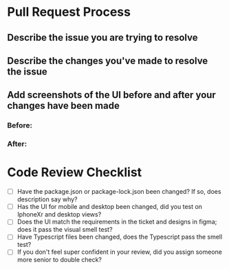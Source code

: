 # Pull Request Process

## Describe the issue you are trying to resolve

<!-- Describe the issue and link any relevant documents, designs, and other issues -->

## Describe the changes you've made to resolve the issue

<!-- Brief description of the changes you made, files you touched, etc -->

## Add screenshots of the UI before and after your changes have been made

<!-- You should have 2 images minimum, for desktop, 4 for mobile and desktop combined -->

### Before:

### After:

# Code Review Checklist

<!-- This checklist is for requesters and reviewers  -->

- [ ] Have the package.json or package-lock.json been changed? If so, does description say why?
- [ ] Has the UI for mobile and desktop been changed, did you test on IphoneXr and desktop views?
- [ ] Does the UI match the requirements in the ticket and designs in figma; does it pass the visual smell test?
- [ ] Have Typescript files been changed, does the Typescript pass the smell test?
- [ ] If you don't feel super confident in your review, did you assign someone more senior to double check?
